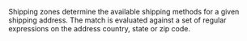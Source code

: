 Shipping zones determine the available shipping methods for a given shipping address.
The match is evaluated against a set of regular expressions on the address country, state or zip code.

